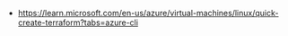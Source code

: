 - https://learn.microsoft.com/en-us/azure/virtual-machines/linux/quick-create-terraform?tabs=azure-cli